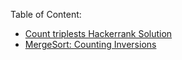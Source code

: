 Table of Content: 
- [Count triplests Hackerrank Solution](https://www.youtube.com/watch?v=tBFZMaWP0W8)
- [MergeSort: Counting Inversions](https://github.com/zunayeed/CompetitiveProgramming/blob/master/Merge%20Sort:Count%20Inversions.md)
